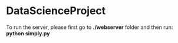 # DataScienceProject

To run the server, please first go to **./webserver** folder and then run:
**python simply.py**
